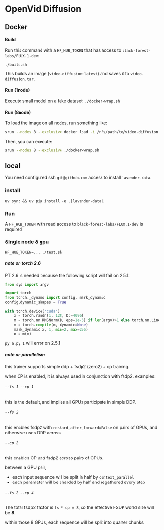 # OpenVid Diffusion

## Docker

#### Build
Run this command with a `HF_HUB_TOKEN` that has access to `black-forest-labs/FLUX.1-dev`:

`./build.sh`

This builds an image (`video-diffusion:latest`) and saves it to `video-diffusion.tar`.

#### Run (1node)
Execute small model on a fake dataset:
`./docker-wrap.sh`

#### Run (8node)
To load the image on all nodes, run something like:
```bash
srun --nodes 8 --exclusive docker load -i /nfs/path/to/video-diffusion.tar
```
Then, you can execute:
```bash
srun --nodes 8 --exclusive ./docker-wrap.sh
```

## local
You need configured ssh `git@github.com` access to install `lavender-data`.

### install
`uv sync && uv pip install -e .[lavender-data]`.

### Run
A `HF_HUB_TOKEN` with read access to `black-forest-labs/FLUX.1-dev` is required

### Single node 8 gpu
`HF_HUB_TOKEN=... ./test.sh`


##### note on torch 2.6
PT 2.6 is needed because the following script will fail on 2.5.1:
```python
from sys import argv

import torch
from torch._dynamo import config, mark_dynamic
config.dynamic_shapes = True

with torch.device('cuda'):
    x = torch.randn(1, 128, D:=4096)
    m = torch.nn.RMSNorm(D, eps=1e-6) if len(argv)>1 else torch.nn.Linear(D,D)
    m = torch.compile(m, dynamic=None)
    mark_dynamic(x, 1, min=2, max=256)
    o = m(x)
```

`py a.py 1` will error on 2.5.1


##### note on parallelism
this trainer supports simple ddp + fsdp2 (zero2) + cp training.

when CP is enabled, it is always used in conjunction with fsdp2. examples:

###### `--fs 1 --cp 1`
this is the default, and implies all GPUs participate in simple DDP.

###### `--fs 2`
this enables fsdp2 with `reshard_after_forward=False` on pairs of GPUs, and otherwise uses DDP across.

###### `--cp 2`
this enables CP *and* fsdp2 across pairs of GPUs.

between a GPU pair,
* each input sequence will be split in half by `context_parallel`
* each parameter will be sharded by half and regathered every step

###### `--fs 2 --cp 4`
The total fsdp2 factor is `fs * cp = 8`, so the effective FSDP world size will be **8**.

within those 8 GPUs, each sequence will be split into quarter chunks.

